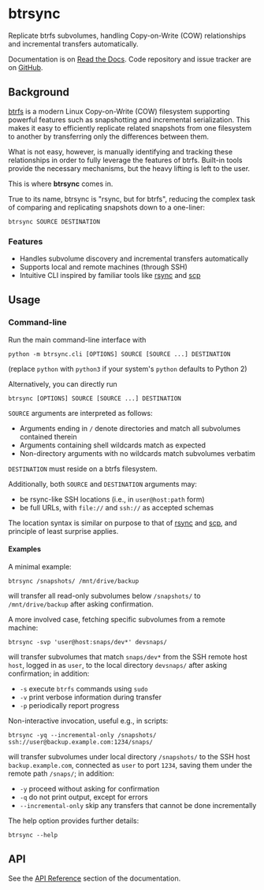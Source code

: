 <!--
Copyright © 2023 Andrei Tatar <andrei.ttr@gmail.com>

SPDX-License-Identifier: CC-BY-SA-4.0
-->

# btrsync

Replicate btrfs subvolumes, handling Copy-on-Write (COW) relationships and incremental transfers automatically.

Documentation is on [Read the Docs](https://btrsync.readthedocs.io).
Code repository and issue tracker are on [GitHub](https://github.com/andreittr/btrsync).

## Background
[btrfs](https://btrfs.wiki.kernel.org) is a modern Linux Copy-on-Write (COW) filesystem supporting powerful features such as snapshotting and incremental serialization.
This makes it easy to efficiently replicate related snapshots from one filesystem to another by transferring only the differences between them.

What is not easy, however, is manually identifying and tracking these relationships in order to fully leverage the features of btrfs.
Built-in tools provide the necessary mechanisms, but the heavy lifting is left to the user.

This is where **btrsync** comes in.

True to its name, btrsync is "rsync, but for btrfs", reducing the complex task of comparing and replicating snapshots down to a one-liner:
```
btrsync SOURCE DESTINATION
```

### Features
- Handles subvolume discovery and incremental transfers automatically
- Supports local and remote machines (through SSH)
- Intuitive CLI inspired by familiar tools like [rsync](https://rsync.samba.org/) and [scp](https://man.openbsd.org/scp.1)

## Usage
### Command-line
Run the main command-line interface with
```
python -m btrsync.cli [OPTIONS] SOURCE [SOURCE ...] DESTINATION
```
(replace `python` with `python3` if your system's `python` defaults to Python 2)

Alternatively, you can directly run
```
btrsync [OPTIONS] SOURCE [SOURCE ...] DESTINATION
```

`SOURCE` arguments are interpreted as follows:
- Arguments ending in `/` denote directories and match all subvolumes contained therein
- Arguments containing shell wildcards match as expected
- Non-directory arguments with no wildcards match subvolumes verbatim

`DESTINATION` must reside on a btrfs filesystem.

Additionally, both `SOURCE` and `DESTINATION` arguments may:
- be rsync-like SSH locations (i.e., in `user@host:path` form)
- be full URLs, with `file://` and `ssh://` as accepted schemas

The location syntax is similar on purpose to that of [rsync](https://rsync.samba.org/) and [scp](https://man.openbsd.org/scp.1), and principle of least surprise applies.

#### Examples
A minimal example:
```
btrsync /snapshots/ /mnt/drive/backup
```
will transfer all read-only subvolumes below `/snapshots/` to `/mnt/drive/backup` after asking confirmation.

A more involved case, fetching specific subvolumes from a remote machine:
```
btrsync -svp 'user@host:snaps/dev*' devsnaps/
```
will transfer subvolumes that match `snaps/dev*` from the SSH remote host `host`, logged in as `user`, to the local directory `devsnaps/` after asking confirmation; in addition:
- `-s` execute `btrfs` commands using `sudo`
- `-v` print verbose information during transfer
- `-p` periodically report progress

Non-interactive invocation, useful e.g., in scripts:
```
btrsync -yq --incremental-only /snapshots/ ssh://user@backup.example.com:1234/snaps/
```
will transfer subvolumes under local directory `/snapshots/` to the SSH host `backup.example.com`, connected as `user` to port `1234`, saving them under the remote path `/snaps/`; in addition:
- `-y` proceed without asking for confirmation
- `-q` do not print output, except for errors
- `--incremental-only` skip any transfers that cannot be done incrementally

The help option provides further details:
```
btrsync --help
```

## API

See the [API Reference](https://btrsync.readthedocs.io/en/latest/api.html) section of the documentation.

